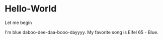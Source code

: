 # Hello-World
Let me begin

I'm blue daboo-dee-daa-booo-dayyyy. My favorite song is Eifel 65 - Blue.
